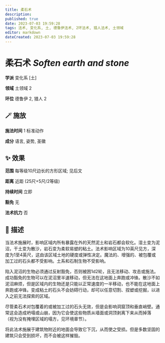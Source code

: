 ```yaml
---
title: 柔石术
description: 
published: true
date: 2023-07-03 19:59:28
tags: 法术, 变化系, 土, 德鲁伊法术, 2环法术, 猎人法术, 土领域
editor: markdown
dateCreated: 2023-07-03 19:59:28
---
```


# **柔石术** *Soften earth and stone*

**学派** 变化系 \[土\] 

**领域** 土领域 2

**环位** 德鲁伊 2, 猎人 2

## 🪄 施放

**施法时间** 1 标准动作

**成分** 语言, 姿势, 圣徽

## ✨ 效果  

**范围** 每等级10尺边长的方形区域; 见后文

**距离** 近距 (25尺+5尺/2等级)  

**持续时间** 立即 

**豁免** 无

**法术抗力** 否

## 📖 描述

当法术施展时，影响区域内所有暴露在外的天然泥土和岩石都会软化。湿土变为泥沼，干土变为散沙，岩石变为柔软易塑的粘土。法术影响区域为10英尺见方，深度为1至4英尺，这由该区域土地的硬度或弹性决定。魔法的、增强的、被包覆或加工过的石头都不受影响。土系和石制生物不受影响。

陷入泥沼的生物必须通过反射豁免，否则被困1d2轮，且无法移动、攻击或施法。成功豁免的生物可以在泥沼里半速移动，但无法在这地面上奔跑或冲锋。散沙不如泥沼麻烦，但是区域内的生物还是只能以正常速度的一半移动，也不能在这地面上奔跑或冲锋。变成粘土的石头不会妨碍行动，却可以任意切割、捏塑或挖掘，以进入之前无法探索的区域。

尽管柔石术对包覆着的或被加工过的石头无效，但是会影响洞窟顶和垂直峭壁。通常这会造成坍塌或山崩，因为它会使这些物质从墙面或洞顶剥离下来从而掉落 （视为没有掩埋区域的塌方，见环境章节）。

将此法术施展于建筑物附近的地面会导致它下沉，从而使之受损。但是多数坚固的建筑只会受到损坏，而不会被这样摧毁。
    